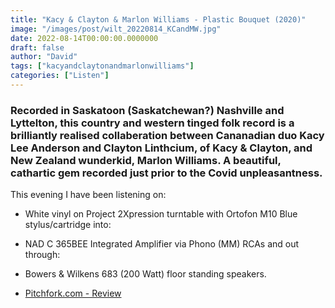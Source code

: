 ```yaml
---
title: "Kacy & Clayton & Marlon Williams - Plastic Bouquet (2020)"
image: "/images/post/wilt_20220814_KCandMW.jpg"
date: 2022-08-14T00:00:00.0000000
draft: false
author: "David"
tags: ["kacyandclaytonandmarlonwilliams"]
categories: ["Listen"]
---
```

### Recorded in Saskatoon (Saskatchewan?) Nashville and Lyttelton, this country and western tinged folk record is a brilliantly realised collaberation between Cananadian duo Kacy Lee Anderson and Clayton Linthcium, of Kacy & Clayton, and New Zealand wunderkid, Marlon Williams. A beautiful, cathartic gem recorded just prior to the Covid unpleasantness.

 This evening I have been listening on:

-  White vinyl on Project 2Xpression turntable with Ortofon M10 Blue stylus/cartridge into:
-  NAD C 365BEE Integrated Amplifier via Phono (MM) RCAs and out through:
-  Bowers & Wilkens 683 (200 Watt) floor standing speakers.

-  [Pitchfork.com - Review](https://pitchfork.com/reviews/albums/kacy-and-clayton-marlon-williams-plastic-bouquet/amp/)